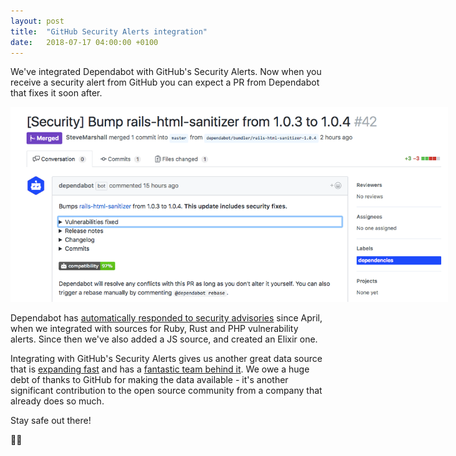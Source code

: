 ```yaml
---
layout: post
title:  "GitHub Security Alerts integration"
date:   2018-07-17 04:00:00 +0100
---
```


We've integrated Dependabot with GitHub's Security Alerts. Now when you receive
a security alert from GitHub you can expect a PR from Dependabot that fixes it
soon after.

<p class="image-medium">
  <a href="https://github.com/ministryofjustice/bba/pull/42">
    <img src="/images/blog/security-pr.png" style="max-width: 700px;" alt="Security PR" />
  </a>
</p>

Dependabot has [automatically responded to security advisories][automatically-respond-to-security-advisories]
since April, when we integrated with sources for Ruby, Rust and PHP
vulnerability alerts. Since then we've also added a JS source, and created an
Elixir one.

Integrating with GitHub's Security Alerts gives us another great data source
that is [expanding fast][github-python-advisories] and has a
[fantastic team behind it][appcanary-acquired]. We owe a huge debt of thanks to
GitHub for making the data available - it's another significant contribution
to the open source community from a company that already does so much.

Stay safe out there!

🕵️‍♀️

[automatically-respond-to-security-advisories]: automatically-respond-to-security-advisories
[elixir-advisory-database]: https://github.com/dependabot/elixir-security-advisories
[appcanary-acquired]: https://blog.appcanary.com/2018/goodbye.html
[github-python-advisories]: https://blog.github.com/2018-07-12-security-vulnerability-alerts-for-python/
